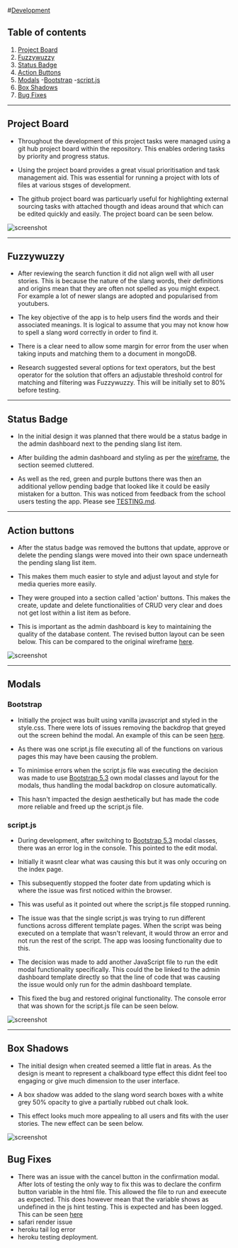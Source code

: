 #[Development](#development)

## Table of contents
1. [Project Board](##project-board)
2. [Fuzzywuzzy](#fuzzywuzzy)
3. [Status Badge](#status-badge)
4. [Action Buttons](#action-buttons)
5. [Modals](#modals)
        -[Bootstrap](#bootstrap)
        -[script.js](#scriptjs)
6. [Box Shadows](#box-shadows)
7. [Bug Fixes](#bug-fixes)
------

## Project Board

* Throughout the development of this project tasks were managed using a git hub project board within the repository. This enables ordering tasks by priority and progress status.

* Using the project board provides a great visual prioritisation and task management aid. This was essential for running a project with lots of files at various stsges of development.

* The github project board was particuarly useful for highlighting external sourcing tasks with attached thougth and ideas around that which can be edited quickly and easily. The project board can be seen below.

![screenshot](documents/development/github_project_1.png)

------

## Fuzzywuzzy

* After reviewing the search function it did not align well with all user stories. This is because the nature of the slang words, their definitions and origins mean that they are often not spelled as you might expect. For example a lot of newer slangs are adopted and popularised from youtubers.

* The key objective of the app is to help users find the words and their associated meanings. It is logical to assume that you may not know how to spell a slang word correctly in order to find it.

* There is a clear need to allow some margin for error from the user when taking inputs and matching them to a document in mongoDB. 

* Research suggested several options for text operators, but the best operator for the solution that offers an adjustable threshold control for matching and filtering was Fuzzywuzzy. This will be initially set to 80% before testing.

------

## Status Badge

* In the initial design it was planned that there would be a status badge in the admin dashboard next to the pending slang list item.

* After building the admin dashboard and styling as per the [wireframe](documents/wireframes/mobile_admin.png), the section seemed cluttered.

* As well as the red, green and purple buttons there was then an additional yellow pending badge that looked like it could be easily mistaken for a button. This was noticed from feedback from the school users testing the app. Please see [TESTING.md](TESTING.md).

------

## Action buttons

* After the status badge was removed the buttons that update, approve or delete the pending slangs were moved into their own space underneath the pending slang list item.

* This makes them much easier to style and adjust layout and style for media queries more easily.

* They were grouped into a section called 'action' buttons. This makes the create, update and delete functionalities of CRUD very clear and does not get lost within a list item as before.

* This is important as the admin dashboard is key to maintaining the quality of the database content. The revised button layout can be seen below. This can be compared to the original wireframe [here](documents/wireframes/mobile_admin.png).

![screenshot](documents/development/action_buttons.png)

------

## Modals

### Bootstrap

* Initially the project was built using vanilla javascript and styled in the style.css. There were lots of issues removing the backdrop that greyed out the screen behind the modal. An example of this can be seen [here](documents/development/backdrop_fix.png).

* As there was one script.js file executing all of the functions on various pages this may have been causing the problem.

* To minimise errors when the script.js file was executing the decision was made to use [Bootstrap 5.3](https://getbootstrap.com/) own modal classes and layout for the modals, thus handling the modal backdrop on closure automatically.

* This hasn't impacted the design aesthetically but has made the code more reliable and freed up the script.js file.

### script.js

* During development, after switching to [Bootstrap 5.3](https://getbootstrap.com/) modal classes, there was an error log in the console. This pointed to the edit modal. 

* Initially it wasnt clear what was causing this but it was only occuring on the index page.

* This subsequently stopped the footer date from updating which is where the issue was first noticed within the browser.

* This was useful as it pointed out where the script.js file stopped running. 

* The issue was that the single script.js was trying to run different functions across different template pages. When the script was being executed on a template that wasn't relevant, it would throw an error and not run the rest of the script. The app was loosing functionality due to this.

* The decision was made to add another JavaScript file to run the edit modal functionality specifically. This could the be linked to the admin dashboard template directly so that the line of code that was causing the issue would only run for the admin dashboard template.

* This fixed the bug and restored original functionality. The console error that was shown for the script.js file can be seen below.

![screenshot](documents/development/edit_modal_bugfix.png)

------

## Box Shadows

* The initial design when created seemed a little flat in areas. As the design is meant to represent a chalkboard type effect this didnt feel too engaging or give much dimension to the user interface.

* A box shadow was added to the slang word search boxes with a white grey 50% opacity to give a partially rubbed out chalk look.

* This effect looks much more appealing to all users and fits with the user stories. The new effect can be seen below.

![screenshot](documents/development/box_shadow.png)

## Bug Fixes

* There was an issue with the cancel button in the confirmation modal. After lots of testing the only way to fix this was to declare the confirm button variable in the html file. This allowed the file to run and exeecute as expected. This does however mean that the variable shows as undefined in the js hint testing. This is expected and has been logged. This can be seen [here](documents/testing/jshint_testing.png)
* safari render issue
* heroku tail log error
* heroku testing deployment.
